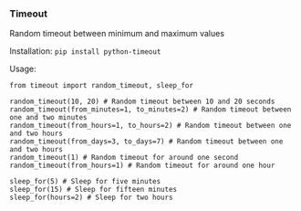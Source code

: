### Timeout
Random timeout between minimum and maximum values

Installation:
`pip install python-timeout`

Usage:
```
from timeout import random_timeout, sleep_for

random_timeout(10, 20) # Random timeout between 10 and 20 seconds
random_timeout(from_minutes=1, to_minutes=2) # Random timeout between one and two minutes
random_timeout(from_hours=1, to_hours=2) # Random timeout between one and two hours
random_timeout(from_days=3, to_days=7) # Random timeout between one and two hours
random_timeout(1) # Random timeout for around one second
random_timeout(from_hours=1) # Random timeout for around one hour

sleep_for(5) # Sleep for five minutes
sleep_for(15) # Sleep for fifteen minutes
sleep_for(hours=2) # Sleep for two hours
```
